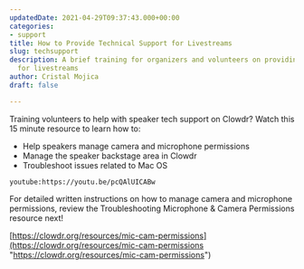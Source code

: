 ```yaml
---
updatedDate: 2021-04-29T09:37:43.000+00:00
categories:
- support
title: How to Provide Technical Support for Livestreams
slug: techsupport
description: A brief training for organizers and volunteers on providing tech support
  for livestreams
author: Cristal Mojica
draft: false

---
```


Training volunteers to help with speaker tech support on Clowdr? Watch this 15 minute resource to learn how to:

* Help speakers manage camera and microphone permissions
* Manage the speaker backstage area in Clowdr
* Troubleshoot issues related to Mac OS

`youtube:https://youtu.be/pcQAlUICABw`

For detailed written instructions on how to manage camera and microphone permissions, review the Troubleshooting Microphone & Camera Permissions resource next!

[https://clowdr.org/resources/mic-cam-permissions](https://clowdr.org/resources/mic-cam-permissions "https://clowdr.org/resources/mic-cam-permissions")